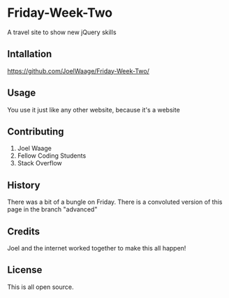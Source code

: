# Friday-Week-Two
A travel site to show new jQuery skills

## Intallation

https://github.com/JoelWaage/Friday-Week-Two/

## Usage

You use it just like any other website, because it's a website

## Contributing

1. Joel Waage
2. Fellow Coding Students
3. Stack Overflow

## History

There was a bit of a bungle on Friday.  There is a convoluted version of this page in the branch "advanced"

## Credits

Joel and the internet worked together to make this all happen!

## License

This is all open source.
